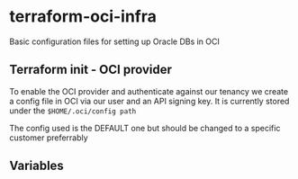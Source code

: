 # terraform-oci-infra
Basic configuration files for setting up Oracle DBs in OCI

## Terraform init - OCI provider

To enable the OCI provider and authenticate against our tenancy we create a config file in OCI via our user and an API signing key. It is currently stored under the ```$HOME/.oci/config path```

The config used is the DEFAULT one but should be changed to a specific customer preferrably

## Variables
